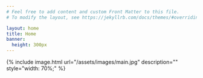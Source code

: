 ```yaml
---
# Feel free to add content and custom Front Matter to this file.
# To modify the layout, see https://jekyllrb.com/docs/themes/#overriding-theme-defaults

layout: home
title: Home
banner:
  height: 300px
---
```


{% include image.html url="/assets/images/main.jpg" description="" style="width: 70%;" %}
